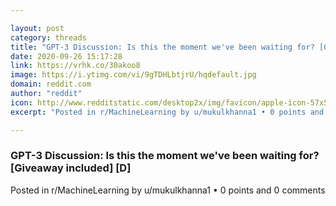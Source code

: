```yaml
---

layout: post
category: threads
title: "GPT-3 Discussion: Is this the moment we've been waiting for? [Giveaway included] [D]"
date: 2020-09-26 15:17:28
link: https://vrhk.co/30akoo8
image: https://i.ytimg.com/vi/9gTDHLbtjrU/hqdefault.jpg
domain: reddit.com
author: "reddit"
icon: http://www.redditstatic.com/desktop2x/img/favicon/apple-icon-57x57.png
excerpt: "Posted in r/MachineLearning by u/mukulkhanna1 • 0 points and 0 comments"

---
```


### GPT-3 Discussion: Is this the moment we've been waiting for? [Giveaway included] [D]

Posted in r/MachineLearning by u/mukulkhanna1 • 0 points and 0 comments